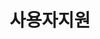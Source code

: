 ---
title: "사용자지원"
linkTitle: "사용자지원"
description: "사용자지원"
url: /common-component/user-support/
menu:
  depth:
    weight: 6
    parent: "common-component"
    identifier: "user-support"
---